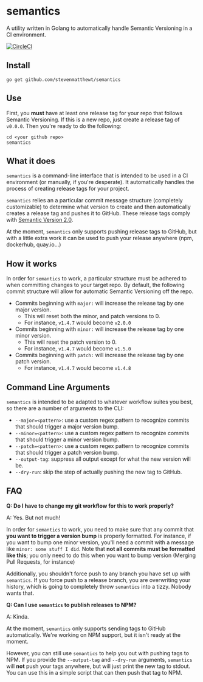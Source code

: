 # semantics
A utility written in Golang to automatically handle Semantic Versioning in a CI environment.

[![CircleCI](https://circleci.com/gh/stevenmatthewt/semantics/tree/master.svg?style=shield)](https://circleci.com/gh/stevenmatthewt/semantics/tree/master)

## Install

`go get github.com/stevenmatthewt/semantics`

## Use

First, you **must** have at least one release tag for your repo that follows Semantic Versioning. If this is a new repo, just create a release tag of `v0.0.0`. Then you're ready to do the following:

```
cd <your github repo>
semantics
```

## What it does

`semantics` is a command-line interface that is intended to be used in a CI environment (or manually, if you're desperate). It automatically handles the process of creating release tags for your project. 

`semantics` relies an a particular commit message structure (completely customizable) to determine what version to create and then automatically creates a release tag and pushes it to GitHub. These release tags comply with [Semantic Version 2.0](semver.org).

At the moment, `semantics` only supports pushing release tags to GitHub, but with a little extra work it can be used to push your release anywhere (npm, dockerhub, quay.io...)

## How it works

In order for `semantics` to work, a particular structure must be adhered to when committing changes to your target repo. By default, the following commit structure will allow for automatic Semantic Versioning off the repo.

 - Commits beginning with `major:` will increase the release tag by one major version.
   - This will reset both the minor, and patch versions to 0.
   - For instance, `v1.4.7` would become `v2.0.0`
 - Commits beginning with `minor:` will increase the release tag by one minor version.
   - This will reset the patch version to 0.
   - For instance, `v1.4.7` would become `v1.5.0`
 - Commits beginning with `patch:` will increase the release tag by one patch version.
   - For instance, `v1.4.7` would become `v1.4.8`
   
## Command Line Arguments

`semantics` is intended to be adapted to whatever workflow suites you best, so there are a number of arguments to the CLI:

- `--major=<pattern>`: use a custom regex pattern to recognize commits that should trigger a major version bump.
- `--minor=<pattern>`: use a custom regex pattern to recognize commits that should trigger a minor version bump.
- `--patch=<pattern>`: use a custom regex pattern to recognize commits that should trigger a patch version bump.
- `--output-tag`: suppress all output except for what the new version will be.
- `--dry-run`: skip the step of actually pushing the new tag to GitHub.

## FAQ

**Q: Do I have to change my git workflow for this to work properly?**

A: Yes. But not much!

In order for `semantics` to work, you need to make sure that any commit that **you want to trigger a version bump** is properly formatted. For instance, if you want to bump one minor version, you'll need a commit with a message like `minor: some stuff I did`. Note that **not all commits must be formatted like this**; you only need to do this when you want to bump version (Merging Pull Requests, for instance)

Additionally, you shouldn't force push to any branch you have set up with `semantics`. If you force push to a release branch, you are overwriting your history, which is going to completely throw `semantics` into a tizzy. Nobody wants that.

**Q: Can I use `semantics` to publish releases to NPM?**

A: Kinda.

At the moment, `semantics` only supports sending tags to GitHub automatically. We're working on NPM support, but it isn't ready at the moment.

However, you can still use `semantics` to help you out with pushing tags to NPM. If you provide the `--output-tag` and `--dry-run` arguments, `semantics` will **not** push your tags anywhere, but will just print the new tag to stdout. You can use this in a simple script that can then push that tag to NPM.
